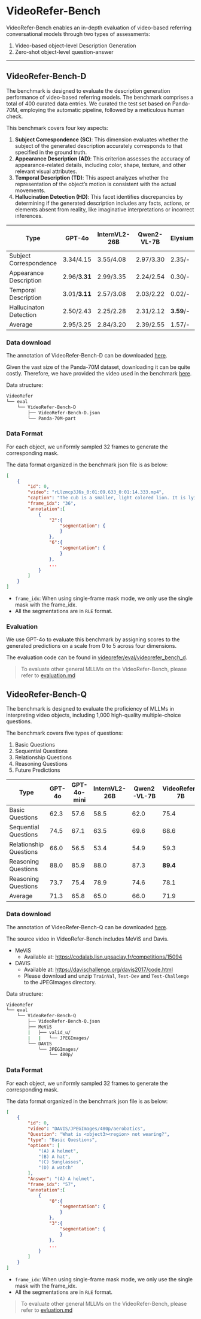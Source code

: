 # VideoRefer-Bench
VideoRefer-Bench enables an in-depth evaluation of video-based referring conversational models through two types of assessments:

1. Video-based object-level Description Generation
2. Zero-shot object-level question-answer

---

## VideoRefer-Bench-D

The benchmark is designed to evaluate the description generation performance of video-based referring models. The benchmark comprises a total of 400 curated data entries. We curated the test set based on Panda-70M, employing the automatic pipeline, followed by a meticulous human check.

This benchmark covers four key aspects:

1. **Subject Correspondence (SC)**: This dimension evaluates whether the subject of the generated description accurately corresponds to that specified in the ground truth.
2. **Appearance Description (AD)**: This criterion assesses the accuracy of appearance-related details, including color, shape, texture, and other relevant visual attributes.
3. **Temporal Description (TD)**: This aspect analyzes whether the representation of the object’s motion is consistent with the actual movements.
4. **Hallucination Detection (HD)**: This facet identifies discrepancies by determining if the generated description includes any facts, actions, or elements absent from reality, like imaginative interpretations or incorrect inferences.

| Type                   | GPT-4o        | InternVL2-26B | Qwen2-VL-7B | Elysium    | Artemis | VideoRefer-7B        | VideoRefer-VideoLLaMA3-7B  |
| ---------------------- | ------------- | ------------- | ----------- | ---------- | ------- | ----------------- | ----------------- |
| Subject Correspondence | 3.34/4.15     | 3.55/4.08     | 2.97/3.30   | 2.35/-     | -/3.42  | 4.41/**4.44** | **4.63**/- |
| Appearance Description | 2.96/**3.31** | 2.99/3.35     | 2.24/2.54   | 0.30/-     | -/1.34  | 3.27/3.27     | **3.59**/- |
| Temporal Description   | 3.01/**3.11** | 2.57/3.08     | 2.03/2.22   | 0.02/-     | -/1.39  | 3.03/3.10     | **3.38**/- |
| Hallucinaton Detection | 2.50/2.43     | 2.25/2.28     | 2.31/2.12   | **3.59**/- | -/2.90  | 2.97/**3.04** | 3.29/- |
| Average                | 2.95/3.25     | 2.84/3.20     | 2.39/2.55   | 1.57/-     | -/2.26  | 3.42/**3.46** | **3.72**/- |

### Data download
The annotation of VideoRefer-Bench-D can be downloaded [here](https://huggingface.co/datasets/DAMO-NLP-SG/VideoRefer-Bench/blob/main/VideoRefer-Bench-D.json).

Given the vast size of the Panda-70M dataset, downloading it can be quite costly. Therefore, we have provided the video used in the benchmark [here](https://huggingface.co/datasets/DAMO-NLP-SG/VideoRefer-Bench/blob/main/Panda-70M-part.zip).

Data structure:
```bash
VideoRefer
└── eval
    └── VideoRefer-Bench-D
        ├── VideoRefer-Bench-D.json
        └── Panda-70M-part 
```

### Data Format
For each object, we uniformly sampled 32 frames to generate the corresponding mask.

The data format organized in the benchmark json file is as below:

```json
[
    {
        "id": 0,
        "video": "rLlzmcp3J6s_0:01:09.633_0:01:14.333.mp4",
        "caption": "The cub is a smaller, light colored lion. It is lying down and resting its head against the other lion. The cub looks calm and relaxed. It is the lion on the far left side of the frame.",
        "frame_idx": "36",
        "annotation":[
            {
                "2":{
                    "segmentation": {
                    }
                },
                "6":{
                    "segmentation": {
                    }
                },
                ...
            }
        ]
    }
]
```

- `frame_idx`: When using single-frame mask mode, we only use the single mask with the frame_idx.
- All the segmentations are in `RLE` format.

### Evaluation
We use GPT-4o to evaluate this benchmark by assigning scores to the generated predictions on a scale from 0 to 5 across four dimensions.

The evaluation code can be found in [videorefer/eval/videorefer_bench_d](../videorefer/eval/videorefer_bench_d).

> To evaluate other general MLLMs on the VideoRefer-Bench, please refer to [evaluation.md](evaluation_general_mllms.md)

## VideoRefer-Bench-Q
The benchmark is designed to evaluate the proficiency of MLLMs in interpreting video objects, including 1,000 high-quality multiple-choice questions.

The benchmark covers five types of questions:

1. Basic Questions
2. Sequential Questions
3. Relationship Questions
4. Reasoning Questions
5. Future Predictions

| Type                   | GPT-4o   | GPT-4o-mini | InternVL2-26B | Qwen2-VL-7B | VideoRefer-7B | VideoRefer-VideoLLaMA3-7B |
| ---------------------- | -------- | ----------- | ------------- | ----------- | ---------- | ---------- |
| Basic Questions        | 62.3     | 57.6        | 58.5          | 62.0        | 75.4   | **88.1** |
| Sequential Questions   | 74.5     | 67.1        | 63.5          | 69.6        | 68.6   | **77.7** |
| Relationship Questions | 66.0     | 56.5        | 53.4          | 54.9        | 59.3   | **70.2** |
| Reasoning Questions    | 88.0     | 85.9        | 88.0          | 87.3        | **89.4**   | 88.8 |
| Reasoning Questions    | 73.7     | 75.4        | 78.9          | 74.6        | 78.1       | **79.8** |
| Average                | 71.3     | 65.8        | 65.0          | 66.0        | 71.9   | **80.1** |

### Data download
The annotation of VideoRefer-Bench-Q can be downloaded [here]().

The source video in VideoRefer-Bench includes MeViS and Davis.
- MeViS
    - Available at: https://codalab.lisn.upsaclay.fr/competitions/15094
- DAVIS
    - Available at: https://davischallenge.org/davis2017/code.html
    - Please download and unzip `TrainVal`, `Test-Dev` and `Test-Challenge` to the JPEGImages directory.

Data structure:
```bash
VideoRefer
└── eval
    └── VideoRefer-Bench-Q
        ├── VideoRefer-Bench-Q.json
        ├── MeViS 
        |   ├── valid_u/ 
        |   |   └── JPEGImages/      
        └── DAVIS 
            └── JPEGImages/  
                └── 480p/      

```

### Data Format
For each object, we uniformly sampled 32 frames to generate the corresponding mask.

The data format organized in the benchmark json file is as below:

```json
[
    {
        "id": 0,
        "video": "DAVIS/JPEGImages/480p/aerobatics",
        "Question": "What is <object3><region> not wearing?",
        "type": "Basic Questions",
        "options": [
            "(A) A helmet",
            "(B) A hat",
            "(C) Sunglasses",
            "(D) A watch"
        ],
        "Answer": "(A) A helmet",
        "frame_idx": "57",
        "annotation":[
            {
                "0":{
                    "segmentation": {
                    }
                },
                "3":{
                    "segmentation": {
                    }
                },
                ...
            }
        ]
    }
]
```

- `frame_idx`: When using single-frame mask mode, we only use the single mask with the frame_idx.
- All the segmentations are in `RLE` format.

> To evaluate other general MLLMs on the VideoRefer-Bench, please refer to [evluation.md](evaluation_general_mllms.md)
